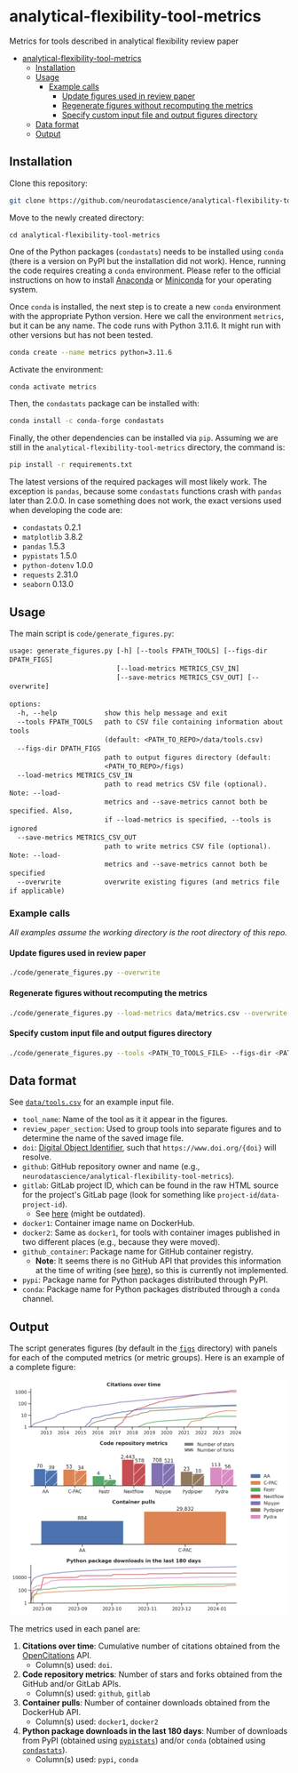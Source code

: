 # analytical-flexibility-tool-metrics

Metrics for tools described in analytical flexibility review paper

- [analytical-flexibility-tool-metrics](#analytical-flexibility-tool-metrics)
  - [Installation](#installation)
  - [Usage](#usage)
    - [Example calls](#example-calls)
      - [Update figures used in review paper](#update-figures-used-in-review-paper)
      - [Regenerate figures without recomputing the metrics](#regenerate-figures-without-recomputing-the-metrics)
      - [Specify custom input file and output figures directory](#specify-custom-input-file-and-output-figures-directory)
  - [Data format](#data-format)
  - [Output](#output)

## Installation

Clone this repository: 
```bash
git clone https://github.com/neurodatascience/analytical-flexibility-tool-metrics.git
```

Move to the newly created directory:
```
cd analytical-flexibility-tool-metrics
```

One of the Python packages (`condastats`) needs to be installed using `conda` (there is a version on PyPI but the installation did not work). Hence, running the code requires creating a `conda` environment. Please refer to the official instructions on how to install [Anaconda](https://docs.anaconda.com/free/anaconda/install/index.html) or [Miniconda](https://docs.conda.io/projects/miniconda/en/latest/miniconda-install.html) for your operating system.

Once `conda` is installed, the next step is to create a new `conda` environment with the appropriate Python version. Here we call the environment `metrics`, but it can be any name. The code runs with Python 3.11.6. It might run with other versions but has not been tested.
```bash
conda create --name metrics python=3.11.6
```

Activate the environment:
```bash
conda activate metrics
```

Then, the `condastats` package can be installed with:
```bash
conda install -c conda-forge condastats
```

Finally, the other dependencies can be installed via `pip`. Assuming we are still in the `analytical-flexibility-tool-metrics` directory, the command is:
```bash
pip install -r requirements.txt
```

The latest versions of the required packages will most likely work. The exception is `pandas`, because some `condastats` functions crash with `pandas` later than 2.0.0. In case something does not work, the exact versions used when developing the code are:
* `condastats` 0.2.1
* `matplotlib` 3.8.2
* `pandas` 1.5.3
* `pypistats` 1.5.0
* `python-dotenv` 1.0.0
* `requests` 2.31.0
* `seaborn` 0.13.0

## Usage

The main script is `code/generate_figures.py`:
```
usage: generate_figures.py [-h] [--tools FPATH_TOOLS] [--figs-dir DPATH_FIGS]
                           [--load-metrics METRICS_CSV_IN]
                           [--save-metrics METRICS_CSV_OUT] [--overwrite]

options:
  -h, --help            show this help message and exit
  --tools FPATH_TOOLS   path to CSV file containing information about tools
                        (default: <PATH_TO_REPO>/data/tools.csv)
  --figs-dir DPATH_FIGS
                        path to output figures directory (default:
                        <PATH_TO_REPO>/figs)
  --load-metrics METRICS_CSV_IN
                        path to read metrics CSV file (optional). Note: --load-
                        metrics and --save-metrics cannot both be specified. Also,
                        if --load-metrics is specified, --tools is ignored
  --save-metrics METRICS_CSV_OUT
                        path to write metrics CSV file (optional). Note: --load-
                        metrics and --save-metrics cannot both be specified
  --overwrite           overwrite existing figures (and metrics file if applicable)
  ```

### Example calls

*All examples assume the working directory is the root directory of this repo.*

#### Update figures used in review paper
```bash
./code/generate_figures.py --overwrite
```

#### Regenerate figures without recomputing the metrics
```bash
./code/generate_figures.py --load-metrics data/metrics.csv --overwrite
```

#### Specify custom input file and output figures directory
```bash
./code/generate_figures.py --tools <PATH_TO_TOOLS_FILE> --figs-dir <PATH_TO_FIGS_DIR>
```

## Data format

See [`data/tools.csv`](data/tools.csv) for an example input file.

* `tool_name`: Name of the tool as it it appear in the figures.
* `review_paper_section`: Used to group tools into separate figures and to determine the name of the saved image file.
* `doi`: [Digital Object Identifier](https://www.doi.org/), such that `https://www.doi.org/{doi}` will resolve.
* `github`: GitHub repository owner and name (e.g., `neurodatascience/analytical-flexibility-tool-metrics`).
* `gitlab`: GitLab project ID, which can be found in the raw HTML source for the project's GitLab page (look for something like `project-id`/`data-project-id`).
    * See [here](https://stackoverflow.com/a/45500237) (might be outdated).
* `docker1`: Container image name on DockerHub.
* `docker2`: Same as `docker1`, for tools with container images published in two different places (e.g., because they were moved).
* `github_container`: Package name for GitHub container registry.
    * **Note**: It seems there is no GitHub API that provides this information at the time of writing (see [here](https://github.com/badges/shields/issues/5594)), so this is currently not implemented.
* `pypi`: Package name for Python packages distributed through PyPI.
* `conda`: Package name for Python packages distributed through a `conda` channel.

## Output

The script generates figures (by default in the [`figs`](figs) directory) with panels for each of the computed metrics (or metric groups). Here is an example of a complete figure:

![Workflow engines figure](figs/2_2_workflow_engines.png)

The metrics used in each panel are:
1. **Citations over time**: Cumulative number of citations obtained from the [OpenCitations](https://opencitations.net/) API.
    * Column(s) used: `doi`.
2. **Code repository metrics**: Number of stars and forks obtained from the GitHub and/or GitLab APIs.
    * Column(s) used: `github`, `gitlab`
3. **Container pulls**: Number of container downloads obtained from the DockerHub API.
    * Column(s) used: `docker1`, `docker2`
4. **Python package downloads in the last 180 days**: Number of downloads from PyPI (obtained using [`pypistats`](https://pypistats.org/)) and/or `conda` (obtained using [`condastats`](https://condastats.readthedocs.io/en/latest/)).
    * Column(s) used: `pypi`, `conda`

